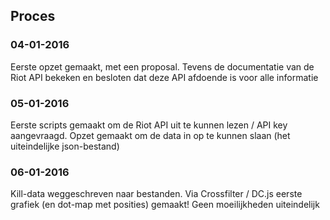 ## Proces 

### 04-01-2016

Eerste opzet gemaakt, met een proposal. Tevens de documentatie van de Riot API bekeken en besloten dat deze API afdoende is voor alle informatie

### 05-01-2016

Eerste scripts gemaakt om de Riot API uit te kunnen lezen / API key aangevraagd. Opzet gemaakt om de data in op te kunnen slaan (het uiteindelijke json-bestand)

### 06-01-2016

Kill-data weggeschreven naar bestanden. Via Crossfilter / DC.js eerste grafiek (en dot-map met posities) gemaakt! Geen moeilijkheden uiteindelijk


